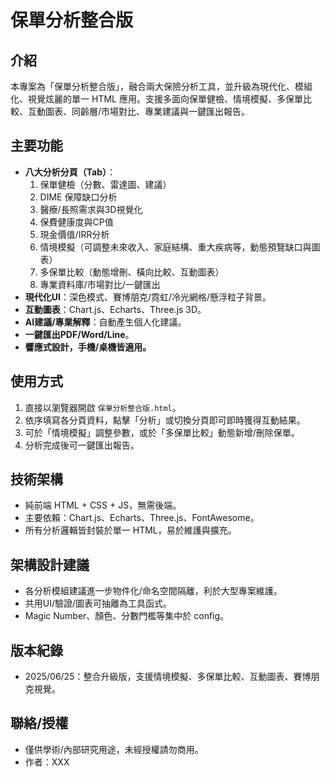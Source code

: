 # 保單分析整合版

## 介紹
本專案為「保單分析整合版」，融合兩大保險分析工具，並升級為現代化、模組化、視覺炫麗的單一 HTML 應用。支援多面向保單健檢、情境模擬、多保單比較、互動圖表、同齡層/市場對比、專業建議與一鍵匯出報告。

## 主要功能
- **八大分析分頁（Tab）**：
  1. 保單健檢（分數、雷達圖、建議）
  2. DIME 保障缺口分析
  3. 醫療/長照需求與3D視覺化
  4. 保費健康度與CP值
  5. 現金價值/IRR分析
  6. 情境模擬（可調整未來收入、家庭結構、重大疾病等，動態預覽缺口與圖表）
  7. 多保單比較（動態增刪、橫向比較、互動圖表）
  8. 專業資料庫/市場對比/一鍵匯出
- **現代化UI**：深色模式、賽博朋克/霓虹/冷光網格/懸浮粒子背景。
- **互動圖表**：Chart.js、Echarts、Three.js 3D。
- **AI建議/專業解釋**：自動產生個人化建議。
- **一鍵匯出PDF/Word/Line**。
- **響應式設計，手機/桌機皆適用。**

## 使用方式
1. 直接以瀏覽器開啟 `保單分析整合版.html`。
2. 依序填寫各分頁資料，點擊「分析」或切換分頁即可即時獲得互動結果。
3. 可於「情境模擬」調整參數，或於「多保單比較」動態新增/刪除保單。
4. 分析完成後可一鍵匯出報告。

## 技術架構
- 純前端 HTML + CSS + JS，無需後端。
- 主要依賴：Chart.js、Echarts、Three.js、FontAwesome。
- 所有分析邏輯皆封裝於單一 HTML，易於維護與擴充。

## 架構設計建議
- 各分析模組建議進一步物件化/命名空間隔離，利於大型專案維護。
- 共用UI/驗證/圖表可抽離為工具函式。
- Magic Number、顏色、分數門檻等集中於 config。

## 版本紀錄
- 2025/06/25：整合升級版，支援情境模擬、多保單比較、互動圖表、賽博朋克視覺。

## 聯絡/授權
- 僅供學術/內部研究用途，未經授權請勿商用。
- 作者：XXX
